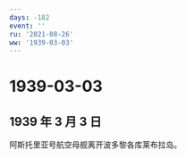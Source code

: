 ```yaml
---
days: -182
event: ''
ru: '2021-08-26'
ww: '1939-03-03'
---
```


# 1939-03-03

## 1939 年 3 月 3 日

阿斯托里亚号航空母舰离开波多黎各库莱布拉岛。